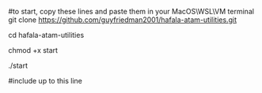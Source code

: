 #to start, copy these lines and paste them in your MacOS\WSL\VM terminal
git clone https://github.com/guyfriedman2001/hafala-atam-utilities.git

cd hafala-atam-utilities

chmod +x start

./start

#include up to this line
